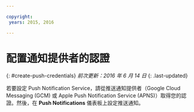 ```yaml
---

copyright:
 years: 2015, 2016

---
```

# 配置通知提供者的認證
{: #create-push-credentials}
*前次更新：2016 年 6 月 14 日*
{: .last-updated}

若要設定 Push Notification Service，請從推送通知提供者（Google Cloud Messaging (GCM) 或 Apple Push Notification Service (APNS)）取得您的認證。然後，在 **Push Notifications** 儀表板上設定推送通知。
